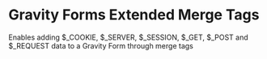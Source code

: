 Gravity Forms Extended Merge Tags
================================

Enables adding $_COOKIE, $_SERVER, $_SESSION, $_GET, $_POST and $_REQUEST data to a Gravity Form through merge tags
